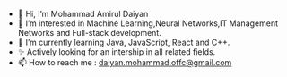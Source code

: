 - 👋 Hi, I’m Mohammad Amirul Daiyan
- 👀 I’m interested in Machine Learning,Neural Networks,IT Management Networks and Full-stack development.
- 🌱 I’m currently learning Java, JavaScript, React and C++.
- ✨ Actively looking for an intership in all related fields.
- 📫 How to reach me : daiyan.mohammad.offc@gmail.com

<!---
SkelpieX/SkelpieX is a ✨ special ✨ repository because its `README.md` (this file) appears on your GitHub profile.
You can click the Preview link to take a look at your changes.
--->

